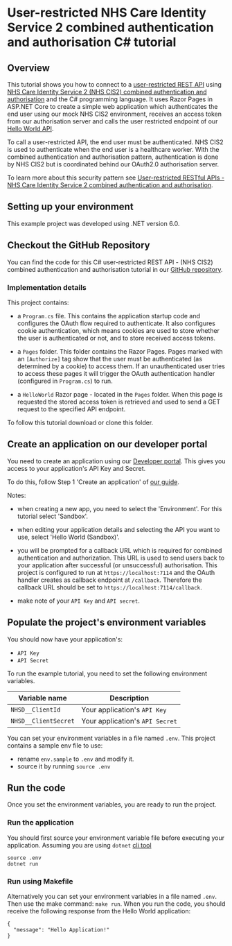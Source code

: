 # User-restricted NHS Care Identity Service 2 combined authentication and authorisation C# tutorial

## Overview

This tutorial shows you how to connect to a [user-restricted REST API](https://digital.nhs.uk/developer/guides-and-documentation/security-and-authorisation#user-restricted-apis) using [NHS Care Identity Service 2 (NHS CIS2) combined authentication and authorisation](https://digital.nhs.uk/developer/guides-and-documentation/security-and-authorisation/user-restricted-restful-apis-nhs-cis2-combined-authentication-and-authorisation)
and the C# programming language. It uses Razor Pages in ASP.NET Core to create a simple web application which authenticates the end user using our mock NHS CIS2 environment, receives an access token from our authorisation server and calls the user restricted endpoint of our [Hello World API](https://digital.nhs.uk/developer/api-catalogue/hello-world).

To call a user-restricted API, the end user must be authenticated.
NHS CIS2 is used to authenticate when the end user is a healthcare worker. With the combined authentication and authorisation pattern, authentication is done by NHS CIS2 but is coordinated behind our OAuth2.0 authorisation server.

To learn more about this security pattern see [User-restricted RESTful APIs - NHS Care Identity Service 2 combined authentication and authorisation](https://digital.nhs.uk/developer/guides-and-documentation/security-and-authorisation/user-restricted-restful-apis-nhs-cis2-combined-authentication-and-authorisation).


## Setting up your environment
This example project was developed using .NET version 6.0.

## Checkout the GitHub Repository

You can find the code for this C# user-restricted REST API - (NHS CIS2) combined authentication and authorisation tutorial in
our [GitHub repository](https://github.com/NHSDigital/hello-world-auth-examples/tree/main/user-restricted-combined-auth-tutorials/c-sharp).

### Implementation details
This project contains:

- a `Program.cs` file. This contains the application startup code and configures the OAuth flow required to authenticate. It also configures cookie authentication, which means cookies are used to store whether the user is authenticated or not, and to store received access tokens.

- a `Pages` folder. This folder contains the Razor Pages. Pages marked with an `[Authorize]` tag show that the user must be authenticated (as determined by a cookie) to access them. If an unauthenticated user tries to access these pages it will trigger the OAuth authentication handler (configured in `Program.cs`) to run.

- a `HelloWorld` Razor page - located in the `Pages` folder. When this page is requested the stored access token is retrieved and used to send a GET request to the specified API endpoint.

To follow this tutorial download or clone this folder.

## Create an application on our developer portal

You need to create an application using our [Developer portal](https://digital.nhs.uk/developer/getting-started#create-a-developer-account). This gives you access to your application's API Key and Secret.

To do this, follow Step 1 'Create an application'
of [our guide](https://digital.nhs.uk/developer/guides-and-documentation/security-and-authorisation/application-restricted-restful-apis-signed-jwt-authentication#step-1-create-an-application).

Notes:

- when creating a new app, you need to select the 'Environment'. For this tutorial select 'Sandbox'.
- when editing your application details and selecting the API you want to use, select 'Hello World (Sandbox)'.
- you will be prompted for a callback URL which is required for combined authentication and authorization. This URL is used to send users back to your application after successful (or unsuccessful) authorisation. This project is configured to run at `https://localhost:7114` and the OAuth handler creates as callback endpoint at `/callback`. Therefore the callback URL should be set to `https://localhost:7114/callback`.

- make note of your `API Key` and `API secret`.

## Populate the project's environment variables

You should now have your application's:

- `API Key`
- `API Secret`

To run the example tutorial, you need to set the following environment variables.

| Variable name         | Description                        |
| -----------           | ---------------------------------- |
| `NHSD__ClientId`      | Your application's `API Key`       |
| `NHSD__ClientSecret`  | Your application's `API Secret`    |

You can set your environment variables in a file named `.env`. This project contains a sample env file to use:

- rename `env.sample` to `.env` and modify it.
- source it by running `source .env`

## Run the code

Once you set the environment variables, you are ready to run the project.

### Run the application

You should first source your environment variable file before executing your application. Assuming you are using `dotnet` [cli tool](https://docs.microsoft.com/en-us/dotnet/core/tools/)
```shell
source .env
dotnet run
```

### Run using Makefile
Alternatively you can set your environment variables in a file named `.env`. Then use the make command: `make run`.
When you run the code, you should receive the following response from the Hello World application:

```
{
  "message": "Hello Application!"
}
```